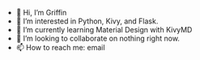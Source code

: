 - 👋 Hi, I’m Griffin
- 👀 I’m interested in Python, Kivy, and Flask.
- 🌱 I’m currently learning Material Design with KivyMD
- 💞️ I’m looking to collaborate on nothing right now.
- 📫 How to reach me: email

<!---
griffin200/griffin200 is a ✨ special ✨ repository because its `README.md` (this file) appears on your GitHub profile.
You can click the Preview link to take a look at your changes.
--->
